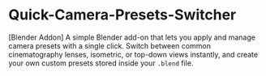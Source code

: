 # Quick-Camera-Presets-Switcher
[Blender Addon] A simple Blender add-on that lets you apply and manage camera presets with a single click.   Switch between common cinematography lenses, isometric, or top-down views instantly, and create your own custom presets stored inside your `.blend` file.

